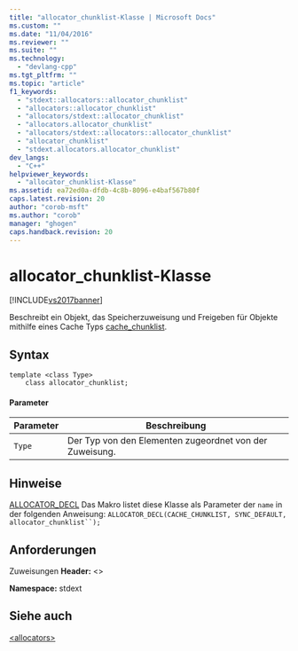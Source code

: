 ```yaml
---
title: "allocator_chunklist-Klasse | Microsoft Docs"
ms.custom: ""
ms.date: "11/04/2016"
ms.reviewer: ""
ms.suite: ""
ms.technology: 
  - "devlang-cpp"
ms.tgt_pltfrm: ""
ms.topic: "article"
f1_keywords: 
  - "stdext::allocators::allocator_chunklist"
  - "allocators::allocator_chunklist"
  - "allocators/stdext::allocator_chunklist"
  - "allocators.allocator_chunklist"
  - "allocators/stdext::allocators::allocator_chunklist"
  - "allocator_chunklist"
  - "stdext.allocators.allocator_chunklist"
dev_langs: 
  - "C++"
helpviewer_keywords: 
  - "allocator_chunklist-Klasse"
ms.assetid: ea72ed0a-dfdb-4c8b-8096-e4baf567b80f
caps.latest.revision: 20
author: "corob-msft"
ms.author: "corob"
manager: "ghogen"
caps.handback.revision: 20
---
```

# allocator_chunklist-Klasse
[!INCLUDE[vs2017banner](../assembler/inline/includes/vs2017banner.md)]

Beschreibt ein Objekt, das Speicherzuweisung und Freigeben für Objekte mithilfe eines Cache Typs [cache\_chunklist](../standard-library/cache-chunklist-class.md).  
  
## Syntax  
  
```  
template <class Type>  
    class allocator_chunklist;  
```  
  
#### Parameter  
  
|Parameter|**Beschreibung**|  
|---------------|----------------------|  
|`Type`|Der Typ von den Elementen zugeordnet von der Zuweisung.|  
  
## Hinweise  
 [ALLOCATOR\_DECL](../Topic/ALLOCATOR_DECL%20\(%3Callocators%3E\).md) Das Makro listet diese Klasse als Parameter der `name` in der folgenden Anweisung: `ALLOCATOR_DECL(CACHE_CHUNKLIST, SYNC_DEFAULT, allocator_chunklist``);`  
  
## Anforderungen  
 Zuweisungen **Header:** \<\>  
  
 **Namespace:** stdext  
  
## Siehe auch  
 [\<allocators\>](../standard-library/allocators-header.md)